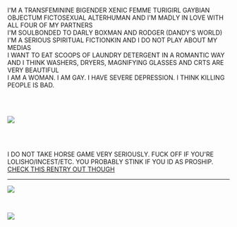 <p>
  I'M A TRANSFEMININE BIGENDER XENIC FEMME TURIGIRL GAYBIAN OBJECTUM FICTOSEXUAL ALTERHUMAN AND I'M MADLY IN LOVE WITH ALL FOUR OF MY PARTNERS
  <br>
  I'M SOULBONDED TO DARLY BOXMAN AND RODGER (DANDY'S WORLD)
  <br>
  I'M A SERIOUS SPIRITUAL FICTIONKIN AND I DO NOT PLAY ABOUT MY MEDIAS
  <br>
  I WANT TO EAT SCOOPS OF LAUNDRY DETERGENT IN A ROMANTIC WAY AND I THINK WASHERS, DRYERS, MAGNIFYING GLASSES AND CRTS ARE VERY BEAUTIFUL
  <br>
  I AM A WOMAN. I AM GAY. I HAVE SEVERE DEPRESSION. I THINK KILLING PEOPLE IS BAD.
</p>
<br><br>
<p>
  <img src="https://i.postimg.cc/26yHvWfs/how-i-keep-the-rent-low-in-my-neighbourhood-meme.gif">
</p>
<br><br>
<p>
  I DO NOT TAKE HORSE GAME VERY SERIOUSLY. FUCK OFF IF YOU'RE LOLISHO/INCEST/ETC. YOU PROBABLY STINK IF YOU ID AS PROSHIP. <a href="https://rentry.co/thedrunkenclam">CHECK THIS RENTRY OUT THOUGH</a>
</p>
<hr>
<p>
  <img src="https://file.garden/ZRW6HfKULjLI59VJ/IMG_5690.jpg">
</p>
<br>
<p>
  <img src="https://i.postimg.cc/NGVr3HHS/GAGAGAGA.png">
</p>
